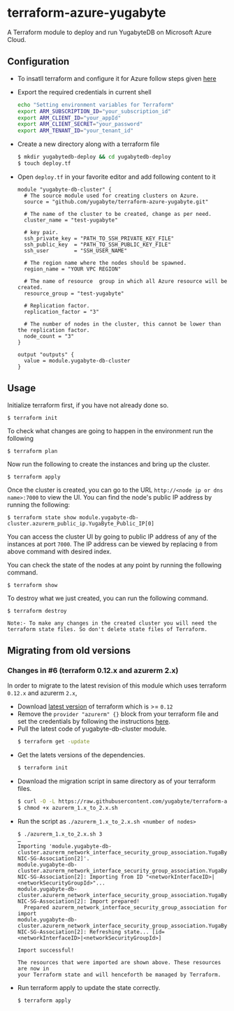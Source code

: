 # terraform-azure-yugabyte
A Terraform module to deploy and run YugabyteDB on Microsoft Azure Cloud.

## Configuration
* To insatll terraform and configure it for Azure follow steps given [here](https://docs.microsoft.com/en-gb/azure/virtual-machines/linux/terraform-install-configure)

* Export the required credentials in current shell
  ```sh
  echo "Setting environment variables for Terraform"
  export ARM_SUBSCRIPTION_ID="your_subscription_id"
  export ARM_CLIENT_ID="your_appId"
  export ARM_CLIENT_SECRET="your_password"
  export ARM_TENANT_ID="your_tenant_id"
  ```
  <!-- The above code snippet is from
  https://github.com/MicrosoftDocs/azure-docs/blob/eb381218252a33fb8b63e1163b6a39cd4b1835ef/articles/terraform/terraform-install-configure.md#configure-terraform-environment-variables
  which is licensed under the MIT
  license. https://github.com/MicrosoftDocs/azure-docs/blob/master/LICENSE-CODE
  -->

* Create a new directory along with a terraform file
  ```sh
  $ mkdir yugabytedb-deploy && cd yugabytedb-deploy
  $ touch deploy.tf
  ```
* Open `deploy.tf` in your favorite editor and add following content to
  it
  ```hcl
  module "yugabyte-db-cluster" {
    # The source module used for creating clusters on Azure.
	source = "github.com/yugabyte/terraform-azure-yugabyte.git"

    # The name of the cluster to be created, change as per need.
	cluster_name = "test-yugabyte"

	# key pair.
	ssh_private_key = "PATH_TO_SSH_PRIVATE_KEY_FILE"
	ssh_public_key  = "PATH_TO_SSH_PUBLIC_KEY_FILE"
	ssh_user        = "SSH_USER_NAME"

	# The region name where the nodes should be spawned.
	region_name = "YOUR VPC REGION"

	# The name of resource  group in which all Azure resource will be created.
	resource_group = "test-yugabyte"

	# Replication factor.
	replication_factor = "3"

	# The number of nodes in the cluster, this cannot be lower than the replication factor.
	node_count = "3"
  }

  output "outputs" {
	value = module.yugabyte-db-cluster
  }
  ```

## Usage

Initialize terraform first, if you have not already done so.

```
$ terraform init
```

To check what changes are going to happen in the environment run the following 

```
$ terraform plan
```

Now run the following to create the instances and bring up the cluster.

```
$ terraform apply
```

Once the cluster is created, you can go to the URL `http://<node ip or dns name>:7000` to view the UI. You can find the node's public IP address by running the following:

```
$ terraform state show module.yugabyte-db-cluster.azurerm_public_ip.YugaByte_Public_IP[0]
```

You can access the cluster UI by going to public IP address of any of the instances at port `7000`. The IP address can be viewed by replacing `0` from above command with desired index.

You can check the state of the nodes at any point by running the following command.

```
$ terraform show
```

To destroy what we just created, you can run the following command.

```
$ terraform destroy
```
`Note:- To make any changes in the created cluster you will need the terraform state files. So don't delete state files of Terraform.`

## Migrating from old versions
### Changes in #6 (terraform 0.12.x and azurerm 2.x)
In order to migrate to the latest revision of this module which uses terraform `0.12.x` and azurerm `2.x`,
* Download [latest version](https://www.terraform.io/downloads.html) of terraform which is >= `0.12`
* Remove the `provider "azurerm" {}` block from your terraform file and set the credentials by following the instructions [here](#configuration).
* Pull the latest code of yugabyte-db-cluster module.
  ```sh
  $ terraform get -update
  ```
* Get the latets versions of the dependencies.
  ```sh
  $ terraform init
  ```
* Download the migration script in same directory as of your terraform files.
  ```sh
  $ curl -O -L https://raw.githubusercontent.com/yugabyte/terraform-azure-yugabyte/master/hack/azurerm_1.x_to_2.x.sh
  $ chmod +x azurerm_1.x_to_2.x.sh
  ```
* Run the script as `./azurerm_1.x_to_2.x.sh <number of nodes>`
  ```console
  $ ./azurerm_1.x_to_2.x.sh 3
  …
  Importing 'module.yugabyte-db-cluster.azurerm_network_interface_security_group_association.YugaByte-NIC-SG-Association[2]'.
  module.yugabyte-db-cluster.azurerm_network_interface_security_group_association.YugaByte-NIC-SG-Association[2]: Importing from ID "<networkInterfaceID>|<networkSecurityGroupId>"...
  module.yugabyte-db-cluster.azurerm_network_interface_security_group_association.YugaByte-NIC-SG-Association[2]: Import prepared!
	Prepared azurerm_network_interface_security_group_association for import
  module.yugabyte-db-cluster.azurerm_network_interface_security_group_association.YugaByte-NIC-SG-Association[2]: Refreshing state... [id=<networkInterfaceID>|<networkSecurityGroupId>]

  Import successful!

  The resources that were imported are shown above. These resources are now in
  your Terraform state and will henceforth be managed by Terraform.
  ```
* Run terraform apply to update the state correctly.
  ```sh
  $ terraform apply
  ```

